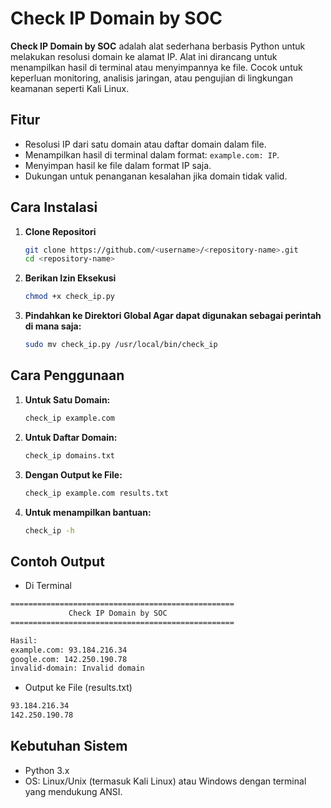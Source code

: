 # Check IP Domain by SOC

**Check IP Domain by SOC** adalah alat sederhana berbasis Python untuk melakukan resolusi domain ke alamat IP. Alat ini dirancang untuk menampilkan hasil di terminal atau menyimpannya ke file. Cocok untuk keperluan monitoring, analisis jaringan, atau pengujian di lingkungan keamanan seperti Kali Linux.

## Fitur

- Resolusi IP dari satu domain atau daftar domain dalam file.
- Menampilkan hasil di terminal dalam format: `example.com: IP`.
- Menyimpan hasil ke file dalam format IP saja.
- Dukungan untuk penanganan kesalahan jika domain tidak valid.

## Cara Instalasi

1. **Clone Repositori**
   ```bash
   git clone https://github.com/<username>/<repository-name>.git
   cd <repository-name>
   ```
2. **Berikan Izin Eksekusi**
   ```bash
   chmod +x check_ip.py
   ```
3. **Pindahkan ke Direktori Global Agar dapat digunakan sebagai perintah di mana saja:**
    ```bash
   sudo mv check_ip.py /usr/local/bin/check_ip
   ```

## Cara Penggunaan

1. **Untuk Satu Domain:**
   ```bash
   check_ip example.com
   ```
2. **Untuk Daftar Domain:**
   ```bash
   check_ip domains.txt
   ```
3. **Dengan Output ke File:**
   ```bash
   check_ip example.com results.txt
   ```
4. **Untuk menampilkan bantuan:**
   ```bash
   check_ip -h
   ```
   
## Contoh Output
- Di Terminal
```bash
==================================================
             Check IP Domain by SOC              
==================================================

Hasil:
example.com: 93.184.216.34
google.com: 142.250.190.78
invalid-domain: Invalid domain
```

- Output ke File (results.txt)
```bash
93.184.216.34
142.250.190.78
```

## Kebutuhan Sistem
- Python 3.x
- OS: Linux/Unix (termasuk Kali Linux) atau Windows dengan terminal yang mendukung ANSI.
